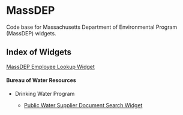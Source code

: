 MassDEP
=======
Code base for Massachusetts Department of Environmental Program (MassDEP) 
widgets.

Index of Widgets
----------------

[MassDEP Employee Lookup Widget](https://massgov.github.io/MassDEP/employee-lookup/build/)

#### Bureau of Water Resources

* Drinking Water Program

  * [Public Water Supplier Document Search Widget](https://massgov.github.io/MassDEP/brp/dwp/pws-documents-search/build/)
  
